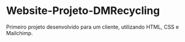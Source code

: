 # Website-Projeto-DMRecycling
 Primeiro projeto desenvolvido para um cliente, utilizando HTML, CSS e Mailchimp.
 
